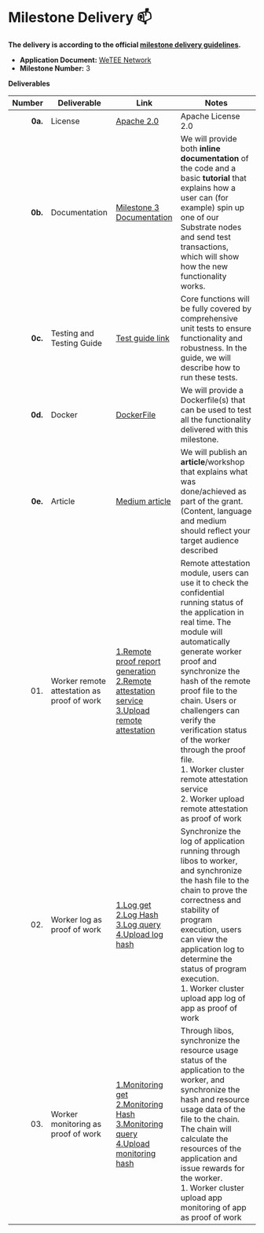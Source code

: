 # Milestone Delivery :mailbox:

**The delivery is according to the official [milestone delivery guidelines](https://github.com/w3f/Grants-Program/blob/master/docs/Support%20Docs/milestone-deliverables-guidelines.md).**

- **Application Document:** [WeTEE Network](https://github.com/w3f/Grants-Program/blob/master/applications/WeTEE_Network.md)
- **Milestone Number:** 3

**Deliverables**

|  Number | Deliverable                                | Link                                                                                                                                                                                                                                                                                                                                                                             | Notes                                                                                                                                                                                                                                                                                                                                                                                                                                                 |
| ------: | ------------------------------------------ | -------------------------------------------------------------------------------------------------------------------------------------------------------------------------------------------------------------------------------------------------------------------------------------------------------------------------------------------------------------------------------- | ----------------------------------------------------------------------------------------------------------------------------------------------------------------------------------------------------------------------------------------------------------------------------------------------------------------------------------------------------------------------------------------------------------------------------------------------------- |
| **0a.** | License                                    | [Apache 2.0](https://github.com/wetee-dao/worker/blob/main/LICENSE)                                                                                                                                                                                                                                                                                                              | Apache License 2.0                                                                                                                                                                                                                                                                                                                                                                                                                                    |
| **0b.** | Documentation                              | [Milestone 3 Documentation](https://github.com/wetee-dao/chain/blob/main/docs/grants/milestone-3-documentation.md)                                                                                                                                                                                                                                                               | We will provide both **inline documentation** of the code and a basic **tutorial** that explains how a user can (for example) spin up one of our Substrate nodes and send test transactions, which will show how the new functionality works.                                                                                                                                                                                                         |
| **0c.** | Testing and Testing Guide                  | [Test guide link](https://github.com/wetee-dao/chain/blob/main/docs/grants/milestone-3-test.md)                                                                                                                                                                                                                                                                                  | Core functions will be fully covered by comprehensive unit tests to ensure functionality and robustness. In the guide, we will describe how to run these tests.                                                                                                                                                                                                                                                                                       |
| **0d.** | Docker                                     | [DockerFile](https://github.com/wetee-dao/worker/blob/main/Dockerfile)                                                                                                                                                                                                                                                                                                           | We will provide a Dockerfile(s) that can be used to test all the functionality delivered with this milestone.                                                                                                                                                                                                                                                                                                                                         |
| **0e.** | Article                                    | [Medium article](https://medium.com/@yeuyefengxu/wetee-forw3f-grants-485b5c10073f)                                                                                                                                                                                                                                                                                               | We will publish an **article**/workshop that explains what was done/achieved as part of the grant. (Content, language and medium should reflect your target audience described                                                                                                                                                                                                                                                                        |
|     01. | Worker remote attestation as proof of work | [1.Remote proof report generation](https://github.com/wetee-dao/libos-entry/blob/main/libos/loader.go)<br/> [2.Remote attestation service](https://github.com/wetee-dao/worker/blob/main/mint/secret/loading.go)<br/>[3.Upload remote attestation](https://github.com/wetee-dao/worker/blob/main/mint/proof/proof.go)                                                            | Remote attestation module, users can use it to check the confidential running status of the application in real time. The module will automatically generate worker proof and synchronize the hash of the remote proof file to the chain. Users or challengers can verify the verification status of the worker through the proof file.<br />1. Worker cluster remote attestation service <br /> 2. Worker upload remote attestation as proof of work |
|     02. | Worker log as proof of work                | [1.Log get](https://github.com/wetee-dao/worker/blob/main/mint/pod.go)<br/>[2.Log Hash](https://github.com/wetee-dao/worker/blob/main/mint/proof/log.go)<br/>[3.Log query](https://github.com/wetee-dao/worker/blob/main/graph/proof.resolvers.go)<br/>[4.Upload log hash](https://github.com/wetee-dao/worker/blob/main/mint/proof/proof.go)                                    | Synchronize the log of application running through libos to worker, and synchronize the hash file to the chain to prove the correctness and stability of program execution, users can view the application log to determine the status of program execution.<br />1. Worker cluster upload app log of app as proof of work                                                                                                                            |
|     03. | Worker monitoring as proof of work         | [1.Monitoring get](https://github.com/wetee-dao/worker/blob/main/mint/pod.go)<br/>[2.Monitoring Hash](https://github.com/wetee-dao/worker/blob/main/mint/proof/monitoring.go)<br/>[3.Monitoring query](https://github.com/wetee-dao/worker/blob/main/graph/proof.resolvers.go)<br/>[4.Upload monitoring hash](https://github.com/wetee-dao/worker/blob/main/mint/proof/proof.go) | Through libos, synchronize the resource usage status of the application to the worker, and synchronize the hash and resource usage data of the file to the chain. The chain will calculate the resources of the application and issue rewards for the worker.<br />1. Worker cluster upload app monitoring of app as proof of work                                                                                                                    |
